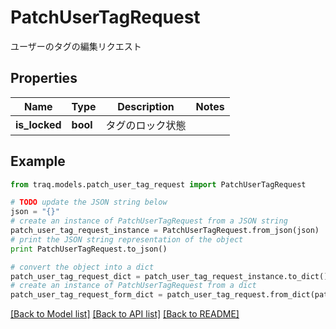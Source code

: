 # PatchUserTagRequest

ユーザーのタグの編集リクエスト

## Properties

Name | Type | Description | Notes
------------ | ------------- | ------------- | -------------
**is_locked** | **bool** | タグのロック状態 | 

## Example

```python
from traq.models.patch_user_tag_request import PatchUserTagRequest

# TODO update the JSON string below
json = "{}"
# create an instance of PatchUserTagRequest from a JSON string
patch_user_tag_request_instance = PatchUserTagRequest.from_json(json)
# print the JSON string representation of the object
print PatchUserTagRequest.to_json()

# convert the object into a dict
patch_user_tag_request_dict = patch_user_tag_request_instance.to_dict()
# create an instance of PatchUserTagRequest from a dict
patch_user_tag_request_form_dict = patch_user_tag_request.from_dict(patch_user_tag_request_dict)
```
[[Back to Model list]](../README.md#documentation-for-models) [[Back to API list]](../README.md#documentation-for-api-endpoints) [[Back to README]](../README.md)


